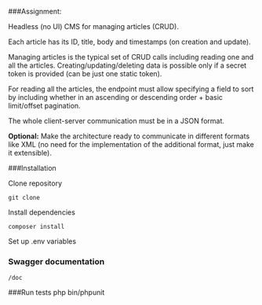 ###Assignment:

Headless (no UI) CMS for managing articles (CRUD).

Each article has its ID, title, body and timestamps (on creation and update).

Managing articles is the typical set of CRUD calls including reading one and all the articles. Creating/updating/deleting data is possible only if a secret token is provided (can be just one static token).

For reading all the articles, the endpoint must allow specifying a field to sort by including whether in an ascending or descending order + basic limit/offset pagination.

The whole client-server communication must be in a JSON format.

**Optional:**
Make the architecture ready to communicate in different formats like XML (no need for the implementation of the additional format, just make it extensible).

###Installation

Clone repository

```
git clone 
```

Install dependencies
```
composer install
```

Set up .env variables

### Swagger documentation
```
/doc
```

###Run tests
php bin/phpunit